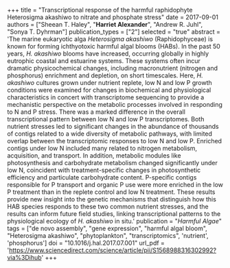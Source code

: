 +++
title = "Transcriptional response of the harmful raphidophyte Heterosigma akashiwo to nitrate and phosphate stress"
date = 2017-09-01
authors = ["Sheean T. Haley", "**Harriet Alexander**", "Andrew R. Juhl", "Sonya T. Dyhrman"]
publication_types = ["2"]
selected = "true"
abstract = 'The marine eukaryotic alga *Heterosigma akashiwo* (Raphidophyceae) is known for forming ichthyotoxic harmful algal blooms (HABs). In the past 50 years, *H. akashiwo* blooms have increased, occurring globally in highly eutrophic coastal and estuarine systems. These systems often incur dramatic physicochemical changes, including macronutrient (nitrogen and phosphorus) enrichment and depletion, on short timescales. Here, *H. akashiwo* cultures grown under nutrient replete, low N and low P growth conditions were examined for changes in biochemical and physiological characteristics in concert with transcriptome sequencing to provide a mechanistic perspective on the metabolic processes involved in responding to N and P stress. There was a marked difference in the overall transcriptional pattern between low N and low P transcriptomes. Both nutrient stresses led to significant changes in the abundance of thousands of contigs related to a wide diversity of metabolic pathways, with limited overlap between the transcriptomic responses to low N and low P. Enriched contigs under low N included many related to nitrogen metabolism, acquisition, and transport. In addition, metabolic modules like photosynthesis and carbohydrate metabolism changed significantly under low N, coincident with treatment-specific changes in photosynthetic efficiency and particulate carbohydrate content. P-specific contigs responsible for P transport and organic P use were more enriched in the low P treatment than in the replete control and low N treatment. These results provide new insight into the genetic mechanisms that distinguish how this HAB species responds to these two common nutrient stresses, and the results can inform future field studies, linking transcriptional patterns to the physiological ecology of *H. akashiwo* in situ.'
publication = "*Harmful Algae*"
tags = ["de novo assembly", "gene expression", "harmful algal bloom", "Heterosigma akashiwo", "phytoplankton", "transcriptomics", 'nutrient', 'phosphorus']
doi = "10.1016/j.hal.2017.07.001"
url_pdf = 'https://www.sciencedirect.com/science/article/pii/S1568988316302992?via%3Dihub'
+++
